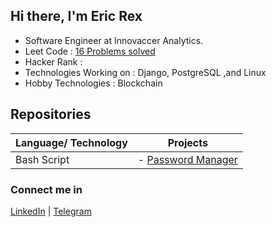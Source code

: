 ## Hi there, I'm Eric Rex
- Software Engineer at Innovaccer Analytics.
- Leet Code               : [16 Problems solved](https://leetcode.com/ericrex09/)
- Hacker Rank             : 
- Technologies Working on : Django, PostgreSQL ,and Linux
- Hobby Technologies      : Blockchain

## Repositories
| Language/ Technology      | Projects |
| ---------------------------------------------------------------------------- | ----------- |
| Bash Script    | - [Password Manager](https://github.com/ericraymundrex/Project1_Innovaccer_Training-External-)    |

### Connect me in
[LinkedIn](https://www.linkedin.com/in/ericrex/) | [Telegram](https://t.me/ericrex20)
